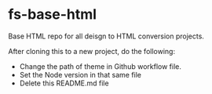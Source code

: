 # fs-base-html

Base HTML repo for all deisgn to HTML conversion projects.

After cloning this to a new project, do the following:

- Change the path of theme in Github workflow file.
- Set the Node version in that same file
- Delete this README.md file
